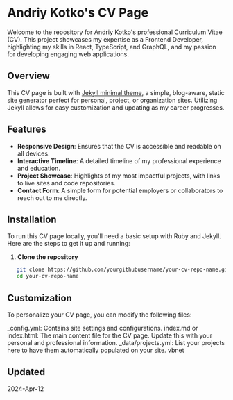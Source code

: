 # Andriy Kotko's CV Page

Welcome to the repository for Andriy Kotko's professional Curriculum Vitae (CV). This project showcases my expertise as a Frontend Developer, highlighting my skills in React, TypeScript, and GraphQL, and my passion for developing engaging web applications.

## Overview

This CV page is built with [Jekyll minimal theme](https://pages-themes.github.io/minimal/), a simple, blog-aware, static site generator perfect for personal, project, or organization sites. Utilizing Jekyll allows for easy customization and updating as my career progresses.

## Features

- **Responsive Design**: Ensures that the CV is accessible and readable on all devices.
- **Interactive Timeline**: A detailed timeline of my professional experience and education.
- **Project Showcase**: Highlights of my most impactful projects, with links to live sites and code repositories.
- **Contact Form**: A simple form for potential employers or collaborators to reach out to me directly.

## Installation

To run this CV page locally, you'll need a basic setup with Ruby and Jekyll. Here are the steps to get it up and running:

1. **Clone the repository**

```bash
   git clone https://github.com/yourgithubusername/your-cv-repo-name.git
   cd your-cv-repo-name
```

## Customization

To personalize your CV page, you can modify the following files:

\_config.yml: Contains site settings and configurations.
index.md or index.html: The main content file for the CV page. Update this with your personal and professional information.
\_data/projects.yml: List your projects here to have them automatically populated on your site.
vbnet

## Updated

2024-Apr-12
